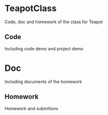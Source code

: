 # TeapotClass

Code, doc and homework of the class for Teapot

## Code

Including code demo and project demo

# Doc

Including documents of the homework

## Homework

Homework and submitions

